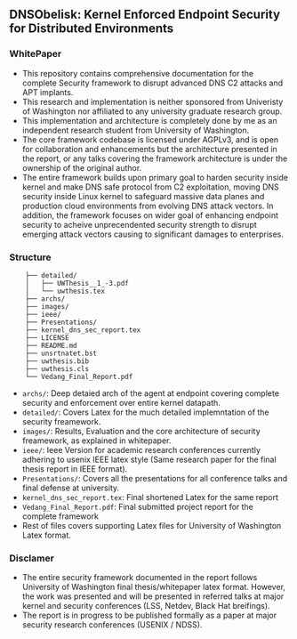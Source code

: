 ## DNSObelisk: Kernel Enforced Endpoint Security for Distributed Environments 
### WhitePaper

* This repository contains comprehensive documentation for the complete Security framework to disrupt advanced DNS C2 attacks and APT implants.
* This research and implementation is neither sponsored from Univeristy of Washington nor affiliated to any university graduate research group.
* This implementation and architecture is completely done by me as an independent research student from University of Washington.
* The core framework codebase is licensed under AGPLv3, and is open for collaboration and enhancements but the architecture presented in the report, or any talks covering the framework architecture is under the ownership of the original author.
* The entire framework builds upon primary goal to harden security inside kernel and make DNS safe protocol from C2 exploitation, moving DNS security inside Linux kernel to safeguard massive data planes and production cloud environments from  evolving DNS attack vectors. In addition, the framework focuses on wider goal of enhancing endpoint security to acheive unprecendented security strength to disrupt emerging attack vectors causing to significant damages to enterprises.

### Structure
```
    ├── detailed/
    │   ├── UWThesis__1_-3.pdf
    │   └── uwthesis.tex
    ├── archs/   
    ├── images/
    ├── ieee/
    ├── Presentations/
    ├── kernel_dns_sec_report.tex
    ├── LICENSE
    ├── README.md
    ├── unsrtnatet.bst
    ├── uwthesis.bib
    ├── uwthesis.cls
    └── Vedang_Final_Report.pdf
```
* ```archs/```:  Deep detaied arch of the agent at endpoint covering complete security and enforcement over entire kernel datapath.
* ```detailed/```: Covers Latex for the much detailed implemntation of the security freamework.
* ```images/```: Results, Evaluation and the core architecture of security freamework, as explained in whitepaper.
* ```ieee/```: Ieee Version for academic research conferences currently adhering to usenix IEEE latex style (Same research paper for the final thesis report in IEEE format).
* ```Presentations/```: Covers all the presentations for all conference talks and final defense at university.
* ```kernel_dns_sec_report.tex```: Final shortened Latex for the same report
* ```Vedang_Final_Report.pdf```: Final submitted project report for the complete framework
* Rest of files covers supporting Latex files for University of Washington Latex format.


### Disclamer
* The entire security framework documented in the report follows University of Washington final thesis/whitepaper latex format. However, the work was presented and will be presented in referred talks at major kernel and security conferences (LSS, Netdev, Black Hat breifings).
* The report is in progress to be published formally as a paper at major security research conferences (USENIX / NDSS).

